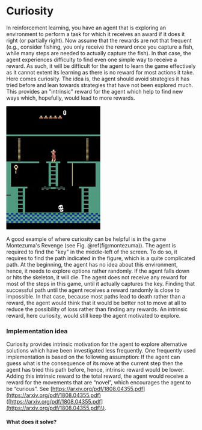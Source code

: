 # Curiosity

In reinforcement learning, you have an agent that is exploring an environment to perform a task for which it receives an award if it does it right \(or partially right\). Now assume that the rewards are not that frequent \(e.g., consider fishing, you only receive the reward once you capture a fish, while many steps are needed to actually capture the fish\). In that case, the agent experiences difficulty to find even one simple way to receive a reward. As such, it will be difficult for the agent to learn the game effectively as it cannot extent its learning as there is no reward for most actions it take. Here comes curiosity. The idea is, the agent should avoid strategies it has tried before and lean towards strategies that have not been explored much. This provides an "intrinsic" reward for the agent which help to find new ways which, hopefully, would lead to more rewards.

![](../../.gitbook/assets/thegamespeop.gif)

A good example of where curiosity can be helpful is in the game Montezuma's Revenge \(see Fig. \@ref\(fig:montezuma\)\). The agent is required to find the "key" in the middle-left of the screen. To do so, it requires to find the path indicated in the figure, which is a quite complicated path. At the beginning, the agent has no idea about this environment, hence, it needs to explore options rather randomly. If the agent falls down or hits the skeleton, it will die. The agent does not receive any reward for most of the steps in this game, until it actually captures the key. Finding that successful path until the agent receives a reward randomly is close to impossible. In that case, because most paths lead to death rather than a reward, the agent would think that it would be better not to move at all to reduce the possibility of loss rather than finding any rewards. An intrinsic reward, here curiosity, would still keep the agent motivated to explore.

### Implementation idea

Curiosity provides intrinsic motivation for the agent to explore alternative solutions which have been investigated less frequently. One frequently used implementation is based on the following assumption: If the agent can guess what is the consequence of its move at the current step then the agent has tried this path before, hence, intrinsic reward would be lower. Adding this intrinsic reward to the total reward, the agent would receive a reward for the movements that are “novel”, which encourages the agent to be “curious”. See [https://arxiv.org/pdf/1808.04355.pdf](https://arxiv.org/pdf/1808.04355.pdf) \([https://arxiv.org/pdf/1808.04355.pdf](https://arxiv.org/pdf/1808.04355.pdf)\).

#### What does it solve?



